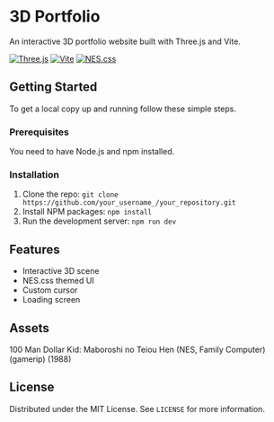 # 3D Portfolio

An interactive 3D portfolio website built with Three.js and Vite.

[![Three.js](https://img.shields.io/badge/Three.js-black?style=for-the-badge&logo=three.js)](https://threejs.org/)
[![Vite](https://img.shields.io/badge/Vite-646CFF?style=for-the-badge&logo=vite&logoColor=white)](https://vitejs.dev/)
[![NES.css](https://img.shields.io/badge/NES.css-209CEE?style=for-the-badge&logo=css3&logoColor=white)](https://nostalgic-css.github.io/NES.css/)

## Getting Started

To get a local copy up and running follow these simple steps.

### Prerequisites

You need to have Node.js and npm installed.

### Installation

1. Clone the repo: `git clone https://github.com/your_username_/your_repository.git`
2. Install NPM packages: `npm install`
3. Run the development server: `npm run dev`

## Features

* Interactive 3D scene
* NES.css themed UI
* Custom cursor
* Loading screen

## Assets

100 Man Dollar Kid: Maboroshi no Teiou Hen (NES, Family Computer) (gamerip) (1988)


## License

Distributed under the MIT License. See `LICENSE` for more information.
